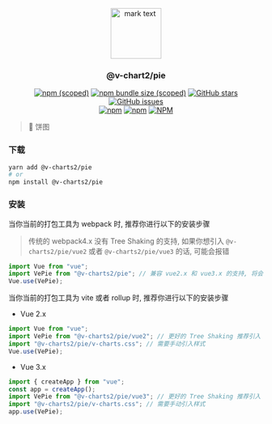 <p align="center">
<img src="../../docs/.vuepress/public/favicon.ico" alt="mark text" width="100" height="100">
</p>

<h3 align="center">@v-chart2/pie</h3>

<p align="center">
  <a href="https://www.npmjs.com/package/@v-charts2/pie" target="_blank"><img alt="npm (scoped)" src="https://img.shields.io/npm/v/@v-charts2/pie"></a>
  <a href="https://www.npmjs.com/package/@v-charts2/pie" target="_blank"><img alt="npm bundle size (scoped)" src="https://img.shields.io/bundlephobia/min/@v-charts2/pie"></a>
  <a href="https://github.com/denaro-org/v-charts2/stargazers" target="_blank"><img alt="GitHub stars" src="https://img.shields.io/github/stars/@v-charts2/pie"></a>
  <a href="https://github.com/denaro-org/v-charts2/issues" target="_blank"><img alt="GitHub issues" src="https://img.shields.io/github/issues/denaro-org/v-charts2"></a>
  <br />
  <a href="https://www.npmjs.com/package/@v-charts2/pie" target="_blank"><img alt="npm" src="https://img.shields.io/npm/dt/@v-charts2/pie"></a>
  <a href="https://www.npmjs.com/package/@v-charts2/pie" target="_blank"><img alt="npm" src="https://img.shields.io/npm/dm/@v-charts2/pie"></a>
  <a href="https://github.com/denaro-org/v-charts2/blob/main/LICENSE" target="_blank"><img alt="NPM" src="https://img.shields.io/npm/l/@v-charts2/pie"></a>
</p>

> :tada: 饼图

### 下载

```bash
yarn add @v-charts2/pie
# or
npm install @v-charts2/pie
```

### 安装

当你当前的打包工具为 webpack 时, 推荐你进行以下的安装步骤

> 传统的 webpack4.x 没有 Tree Shaking 的支持, 如果你想引入 `@v-charts2/pie/vue2` 或者 `@v-charts2/pie/vue3` 的话, 可能会报错

```javascript
import Vue from "vue";
import VePie from "@v-charts2/pie"; // 兼容 vue2.x 和 vue3.x 的支持, 将会自动加载支持 vue2.x 的支持包或者支持 vue3.x 的支持包
Vue.use(VePie);
```

当你当前的打包工具为 vite 或者 rollup 时, 推荐你进行以下的安装步骤

- Vue 2.x

```javascript
import Vue from "vue";
import VePie from "@v-charts2/pie/vue2"; // 更好的 Tree Shaking 推荐引入 vue2.x 的专属支持包
import "@v-charts2/pie/v-charts.css"; // 需要手动引入样式
Vue.use(VePie);
```

- Vue 3.x

```javascript
import { createApp } from "vue";
const app = createApp();
import VePie from "@v-charts2/pie/vue3"; // 更好的 Tree Shaking 推荐引入 vue3.x 的专属支持包
import "@v-charts2/pie/v-charts.css"; // 需要手动引入样式
app.use(VePie);
```
